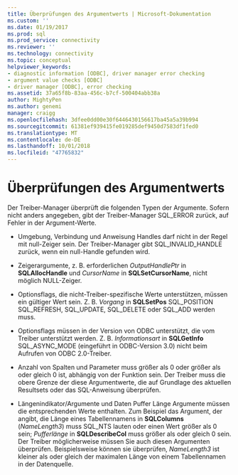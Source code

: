 ```yaml
---
title: Überprüfungen des Argumentwerts | Microsoft-Dokumentation
ms.custom: ''
ms.date: 01/19/2017
ms.prod: sql
ms.prod_service: connectivity
ms.reviewer: ''
ms.technology: connectivity
ms.topic: conceptual
helpviewer_keywords:
- diagnostic information [ODBC], driver manager error checking
- argument value checks [ODBC]
- driver manager [ODBC], error checking
ms.assetid: 37a65f8b-83aa-456c-b7cf-500404abb38a
author: MightyPen
ms.author: genemi
manager: craigg
ms.openlocfilehash: 3dfee0dd00e30f6446430156617ba45a5a39b994
ms.sourcegitcommit: 61381ef939415fe019285def9450d7583df1fed0
ms.translationtype: MT
ms.contentlocale: de-DE
ms.lasthandoff: 10/01/2018
ms.locfileid: "47765832"
---
```

# <a name="argument-value-checks"></a>Überprüfungen des Argumentwerts
Der Treiber-Manager überprüft die folgenden Typen der Argumente. Sofern nicht anders angegeben, gibt der Treiber-Manager SQL_ERROR zurück, auf Fehler in der Argument-Werte.  
  
-   Umgebung, Verbindung und Anweisung Handles darf nicht in der Regel mit null-Zeiger sein. Der Treiber-Manager gibt SQL_INVALID_HANDLE zurück, wenn ein null-Handle gefunden wird.  
  
-   Zeigerargumente, z. B. erforderlichen *OutputHandlePtr* in **SQLAllocHandle** und *CursorName* in **SQLSetCursorName**, nicht möglich NULL-Zeiger.  
  
-   Optionsflags, die nicht-Treiber-spezifische Werte unterstützen, müssen ein gültiger Wert sein. Z. B. *Vorgang* in **SQLSetPos** SQL_POSITION SQL_REFRESH, SQL_UPDATE, SQL_DELETE oder SQL_ADD werden muss.  
  
-   Optionsflags müssen in der Version von ODBC unterstützt, die vom Treiber unterstützt werden. Z. B. *Informationsart* in **SQLGetInfo** SQL_ASYNC_MODE (eingeführt in ODBC-Version 3.0) nicht beim Aufrufen von ODBC 2.0-Treiber.  
  
-   Anzahl von Spalten und Parameter muss größer als 0 oder größer als oder gleich 0 ist, abhängig von der Funktion sein. Der Treiber muss die obere Grenze der diese Argumentwerte, die auf Grundlage des aktuellen Resultsets oder das SQL-Anweisung überprüfen.  
  
-   Längenindikator/Argumente und Daten Puffer Länge Argumente müssen die entsprechenden Werte enthalten. Zum Beispiel das Argument, der angibt, die Länge eines Tabellennamens in **SQLColumns** (*NameLength3*) muss SQL_NTS lauten oder einen Wert größer als 0 sein; *Pufferlänge* in **SQLDescribeCol** muss größer als oder gleich 0 sein. Der Treiber möglicherweise müssen Sie auch diesen Argumenten überprüfen. Beispielsweise können sie überprüfen, *NameLength3* ist kleiner als oder gleich der maximalen Länge von einem Tabellennamen in der Datenquelle.
